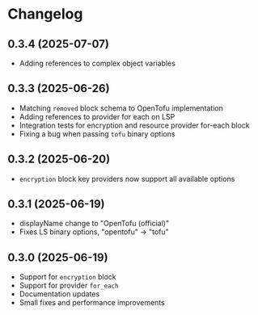 # Changelog

## 0.3.4 (2025-07-07)
- Adding references to complex object variables

## 0.3.3 (2025-06-26)
- Matching `removed` block schema to OpenTofu implementation
- Adding references to provider for each on LSP
- Integration tests for encryption and resource provider for-each block
- Fixing a bug when passing `tofu` binary options

## 0.3.2 (2025-06-20)
- `encryption` block key providers now support all available options

## 0.3.1 (2025-06-19)
- displayName change to "OpenTofu (official)"
- Fixes LS binary options, "opentofu" -> "tofu"

## 0.3.0 (2025-06-19)
- Support for `encryption` block
- Support for provider `for_each`
- Documentation updates
- Small fixes and performance improvements
